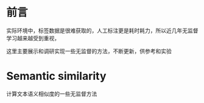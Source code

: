 # 前言
实际环境中，标签数据是很难获取的，人工标注更是耗时耗力，所以近几年无监督学习越来越受到重视，

这里主要展示和调研实现一些无监督的方法，不断更新，供参考和实验

# Semantic similarity
计算文本语义相似度的一些无监督方法

